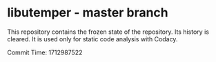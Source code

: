 # libutemper - master branch

This repository contains the frozen state of the repository.
Its history is cleared. It is used only for static code
analysis with Codacy.

Commit Time: 1712987522